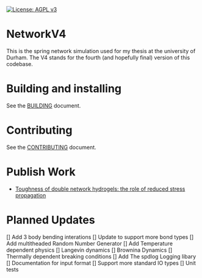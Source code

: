 
[![License: AGPL v3](https://img.shields.io/badge/License-AGPL_v3-blue.svg)](https://www.gnu.org/licenses/agpl-3.0)

# NetworkV4

This is the spring network simulation used for my thesis at the university of Durham.
The V4 stands for the fourth (and hopefully final) version of this codebase.

# Building and installing

See the [BUILDING](BUILDING.md) document.

# Contributing

See the [CONTRIBUTING](CONTRIBUTING.md) document.

# Publish Work
* [Toughness of double network hydrogels: the role of reduced stress propagation](https://arxiv.org/abs/2503.11340)

# Planned Updates

[] Add 3 body bending interations
[] Update to support more bond types
[] Add multitheaded Random Number Generator
[] Add Temperature dependent physics
    [] Langevin dynamics
    [] Brownina Dynamics
    [] Thermally dependent breaking conditions
[] Add The spdlog Logging libary
[] Documentation for input format
[] Support more standard IO types
[] Unit tests